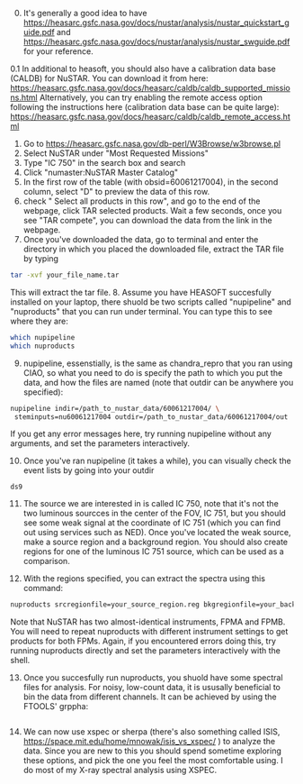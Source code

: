 0. It's generally a good idea to have https://heasarc.gsfc.nasa.gov/docs/nustar/analysis/nustar_quickstart_guide.pdf and https://heasarc.gsfc.nasa.gov/docs/nustar/analysis/nustar_swguide.pdf for your reference.

0.1 In additional to heasoft, you should also have a calibration data base (CALDB) for NuSTAR. You can download it from here:
https://heasarc.gsfc.nasa.gov/docs/heasarc/caldb/caldb_supported_missions.html
Alternatively, you can try enabling the remote access option following the instructions here (calibration data base can be quite large):
https://heasarc.gsfc.nasa.gov/docs/heasarc/caldb/caldb_remote_access.html

1. Go to https://heasarc.gsfc.nasa.gov/db-perl/W3Browse/w3browse.pl
2. Select NuSTAR under "Most Requested Missions"
3. Type "IC 750" in the search box and search
4. Click "numaster:NuSTAR Master Catalog"
5. In the first row of the table (with obsid=60061217004), in the second column, select "D" to preview the data of this row.
6. check " Select all products in this row", and go to the end of the webpage, click TAR selected products. Wait a few seconds, once you see "TAR compete", you can download the data from the link in the webpage.
7. Once you've downloaded the data, go to terminal and enter the directory in which you placed the downloaded file, extract the TAR file by typing
```bash
tar -xvf your_file_name.tar
```
This will extract the tar file.
8. Assume you have HEASOFT succesfully installed on your laptop, there shuold be two scripts called "nupipeline" and "nuproducts" that you can run under terminal. You can type this to see where they are:
```bash
which nupipeline
which nuproducts
```

9. nupipeline, essenstially, is the same as chandra_repro that you ran using CIAO, so what you need to do is specify the path to which you put the data, and how the files are named (note that outdir can be anywhere you specified):
```bash
nupipeline indir=/path_to_nustar_data/60061217004/ \
 steminputs=nu60061217004 outdir=/path_to_nustar_data/60061217004/out
```
If you get any error messages here, try running nupipeline without any arguments, and set the parameters interactively. 

10. Once you've ran nupipeline (it takes a while), you can visually check the event lists by going into your outdir
```
ds9 
```

11. The source we are interested in is called IC 750, note that it's not the two luminous sourcces in the center of the FOV, IC 751, but you should see some weak signal at the coordinate of IC 751 (which you can find out using services such as NED). Once you've located the weak source, make a source region and a background region. 
You should also create regions for one of the luminous IC 751 source, which can be used as a comparison. 

12. With the regions specified, you can extract the spectra using this command:
```bash
nuproducts srcregionfile=your_source_region.reg bkgregionfile=your_background_region.reg indir=your_outdir_from_nupipeline  outdir=dir_to_put_your_products instrument=FPMA steminputs=nu60061217004 bkgextract=yes
```
Note that NuSTAR has two almost-identical instruments, FPMA and FPMB. You will need to repeat nuproducts with different instrument settings to get products for both FPMs. 
Again, if you encountered errors doing this, try running nuproducts directly and set the parameters interactively with the shell. 


13. Once you succesfully run nuproducts, you shuold have some spectral files for analysis. For noisy, low-count data, it is ususally beneficial to bin the data from different channels. It can be achieved by using the FTOOLS' grppha:
```

```

14. We can now use xspec or sherpa (there's also something called ISIS, https://space.mit.edu/home/mnowak/isis_vs_xspec/ ) to analyze the data. Since you are new to this you should spend sometime exploring these options, and pick the one you feel the most comfortable using. I do most of my X-ray spectral analysis using XSPEC.

